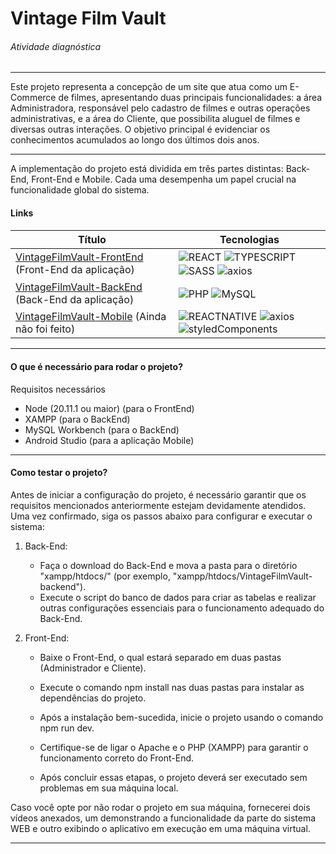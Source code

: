 # Vintage Film Vault

###### Atividade diagnóstica

---

Este projeto representa a concepção de um site que atua como um E-Commerce de filmes, apresentando duas principais funcionalidades: a área Administradora, responsável pelo cadastro de filmes e outras operações administrativas, e a área do Cliente, que possibilita aluguel de filmes e diversas outras interações. O objetivo principal é evidenciar os conhecimentos acumulados ao longo dos últimos dois anos.

---

A implementação do projeto está dividida em três partes distintas: Back-End, Front-End e Mobile. Cada uma desempenha um papel crucial na funcionalidade global do sistema.

#### Links

| Título                                                                                                   | Tecnologias                                                                                                                                                                                                                                                                                                                                                                                                                                                                                   |
| -------------------------------------------------------------------------------------------------------- | --------------------------------------------------------------------------------------------------------------------------------------------------------------------------------------------------------------------------------------------------------------------------------------------------------------------------------------------------------------------------------------------------------------------------------------------------------------------------------------------- |
| [VintageFilmVault-FrontEnd](https://github.com/GDF97/VintageFilmVault-frontend) (Front-End da aplicação) | <img align="center" src="https://img.shields.io/badge/React-20232A?style=flat&logo=react&logoColor=61DAFB" alt="REACT"> <img align="center" src="https://img.shields.io/badge/TypeScript-007ACC?flat&logo=typescript&logoColor=white" alt="TYPESCRIPT"> <img align="center" src="https://img.shields.io/badge/Sass-CC6699?flat&logo=sass&logoColor=white" alt="SASS"> <img align="center" src="https://img.shields.io/badge/Axios-5A29E4?style=flat&logo=axios&logoColor=61DAFB" alt="axios"> |
| [VintageFilmVault-BackEnd](https://github.com/GDF97/VintageFilmVault-backend) (Back-End da aplicação)    | <img align="center" src="https://img.shields.io/badge/PHP-777BB4?flat&logo=php&logoColor=white" alt="PHP"> <img align="center" src="https://img.shields.io/badge/MySQL-005C84?style=flat&logo=mysql&logoColor=white" alt="MySQL">                                                                                                                                                                                                                                                             |
| [VintageFilmVault-Mobile](https://github.com/GDF97/) (Ainda não foi feito)                               | <img align="center" src="https://img.shields.io/badge/React_Native-20232A?style=flat&logo=react&logoColor=61DAFB" alt="REACTNATIVE"> <img align="center" src="https://img.shields.io/badge/Axios-5A29E4?style=flat&logo=axios&logoColor=61DAFB" alt="axios"> <img align="center" src="https://img.shields.io/badge/Styled Components-DB7093?style=flat&logo=styledcomponents&logoColor=white" alt="styledComponents">                                                                         |

---

#### O que é necessário para rodar o projeto?

Requisitos necessários

- Node (20.11.1 ou maior) (para o FrontEnd)
- XAMPP (para o BackEnd)
- MySQL Workbench (para o BackEnd)
- Android Studio (para a aplicação Mobile)

---

#### Como testar o projeto?

Antes de iniciar a configuração do projeto, é necessário garantir que os requisitos mencionados anteriormente estejam devidamente atendidos. Uma vez confirmado, siga os passos abaixo para configurar e executar o sistema:

1. Back-End:

   - Faça o download do Back-End e mova a pasta para o diretório "xampp/htdocs/" (por exemplo, "xampp/htdocs/VintageFilmVault-backend").
   - Execute o script do banco de dados para criar as tabelas e realizar outras configurações essenciais para o funcionamento adequado do Back-End.

2. Front-End:

   - Baixe o Front-End, o qual estará separado em duas pastas (Administrador e Cliente).

   - Execute o comando npm install nas duas pastas para instalar as dependências do projeto.

   - Após a instalação bem-sucedida, inicie o projeto usando o comando npm run dev.

   - Certifique-se de ligar o Apache e o PHP (XAMPP) para garantir o funcionamento correto do Front-End.

   - Após concluir essas etapas, o projeto deverá ser executado sem problemas em sua máquina local.

Caso você opte por não rodar o projeto em sua máquina, fornecerei dois vídeos anexados, um demonstrando a funcionalidade da parte do sistema WEB e outro exibindo o aplicativo em execução em uma máquina virtual.

---
